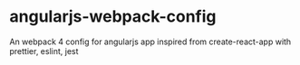 # angularjs-webpack-config

An webpack 4 config for angularjs app inspired from create-react-app with prettier, eslint, jest
